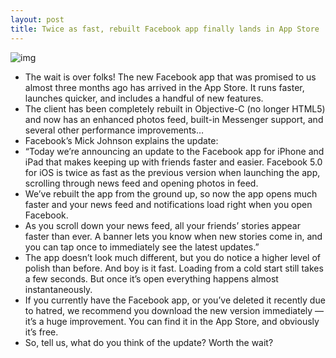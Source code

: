```yaml
---
layout: post
title: Twice as fast, rebuilt Facebook app finally lands in App Store
---
```

![img](http://media.idownloadblog.com/wp-content/uploads/2012/08/facebook-5-new.jpg)
* The wait is over folks! The new Facebook app that was promised to us almost three months ago has arrived in the App Store. It runs faster, launches quicker, and includes a handful of new features.
* The client has been completely rebuilt in Objective-C (no longer HTML5) and now has an enhanced photos feed, built-in Messenger support, and several other performance improvements…
* Facebook’s Mick Johnson explains the update:
* “Today we’re announcing an update to the Facebook app for iPhone and iPad that makes keeping up with friends faster and easier. Facebook 5.0 for iOS is twice as fast as the previous version when launching the app, scrolling through news feed and opening photos in feed.
* We’ve rebuilt the app from the ground up, so now the app opens much faster and your news feed and notifications load right when you open Facebook.
* As you scroll down your news feed, all your friends’ stories appear faster than ever. A banner lets you know when new stories come in, and you can tap once to immediately see the latest updates.”
* The app doesn’t look much different, but you do notice a higher level of polish than before. And boy is it fast. Loading from a cold start still takes a few seconds. But once it’s open everything happens almost instantaneously.
* If you currently have the Facebook app, or you’ve deleted it recently due to hatred, we recommend you download the new version immediately — it’s a huge improvement. You can find it in the App Store, and obviously it’s free.
* So, tell us, what do you think of the update? Worth the wait?

